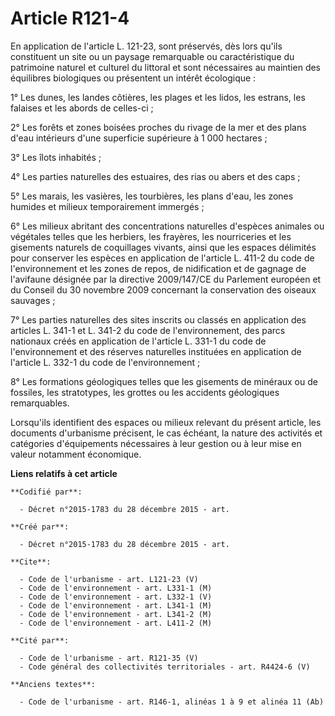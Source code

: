 # Article R121-4

En application de l'article L. 121-23, sont préservés, dès lors qu'ils constituent un site ou un paysage remarquable ou
caractéristique du patrimoine naturel et culturel du littoral et sont nécessaires au maintien des équilibres biologiques ou
présentent un intérêt écologique : 

1° Les dunes, les landes côtières, les plages et les lidos, les estrans, les falaises et les abords de celles-ci ; 

2° Les forêts et zones boisées proches du rivage de la mer et des plans d'eau intérieurs d'une superficie supérieure à 1 000
hectares ; 

3° Les îlots inhabités ; 

4° Les parties naturelles des estuaires, des rias ou abers et des caps ; 

5° Les marais, les vasières, les tourbières, les plans d'eau, les zones humides et milieux temporairement immergés ; 

6° Les milieux abritant des concentrations naturelles d'espèces animales ou végétales telles que les herbiers, les frayères,
les nourriceries et les gisements naturels de coquillages vivants, ainsi que les espaces délimités pour conserver les espèces
en application de l'article L. 411-2 du code de l'environnement et les zones de repos, de nidification et de gagnage de
l'avifaune désignée par la directive 2009/147/CE du Parlement européen et du Conseil du 30 novembre 2009 concernant la
conservation des oiseaux sauvages ; 

7° Les parties naturelles des sites inscrits ou classés en application des articles L. 341-1 et L. 341-2 du code de
l'environnement, des parcs nationaux créés en application de l'article L. 331-1 du code de l'environnement et des réserves
naturelles instituées en application de l'article L. 332-1 du code de l'environnement ; 

8° Les formations géologiques telles que les gisements de minéraux ou de fossiles, les stratotypes, les grottes ou les
accidents géologiques remarquables. 

Lorsqu'ils identifient des espaces ou milieux relevant du présent article, les documents d'urbanisme précisent, le cas
échéant, la nature des activités et catégories d'équipements nécessaires à leur gestion ou à leur mise en valeur notamment
économique.

**Liens relatifs à cet article**

	**Codifié par**:

	  - Décret n°2015-1783 du 28 décembre 2015 - art.

	**Créé par**:

	  - Décret n°2015-1783 du 28 décembre 2015 - art.

	**Cite**:

	  - Code de l'urbanisme - art. L121-23 (V)
	  - Code de l'environnement - art. L331-1 (M)
	  - Code de l'environnement - art. L332-1 (V)
	  - Code de l'environnement - art. L341-1 (M)
	  - Code de l'environnement - art. L341-2 (M)
	  - Code de l'environnement - art. L411-2 (M)

	**Cité par**:

	  - Code de l'urbanisme - art. R121-35 (V)
	  - Code général des collectivités territoriales - art. R4424-6 (V)

	**Anciens textes**:

	  - Code de l'urbanisme - art. R146-1, alinéas 1 à 9 et alinéa 11 (Ab)
